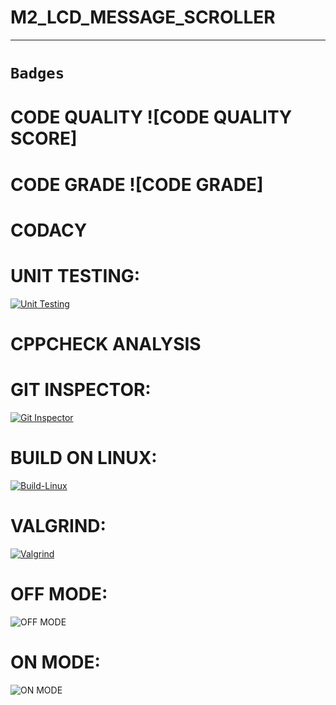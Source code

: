 # M2_LCD_MESSAGE_SCROLLER
-----------------------------------------------------------
# `Badges`
# CODE QUALITY ![CODE QUALITY SCORE]
# CODE GRADE ![CODE GRADE]

# CODACY

# UNIT TESTING:
[![Unit Testing](https://github.com/SELVAPRAKASH2/M2_LCD-MESSAGE-SCROLLER/actions/workflows/Unit%20Testing.yml/badge.svg)](https://github.com/SELVAPRAKASH2/M2_LCD-MESSAGE-SCROLLER/actions/workflows/Unit%20Testing.yml)


# CPPCHECK ANALYSIS



# GIT INSPECTOR:
[![Git Inspector](https://github.com/SELVAPRAKASH2/M2_LCD-MESSAGE-SCROLLER/actions/workflows/Git%20Inspector.yml/badge.svg)](https://github.com/SELVAPRAKASH2/M2_LCD-MESSAGE-SCROLLER/actions/workflows/Git%20Inspector.yml)



# BUILD ON LINUX:
[![Build-Linux](https://github.com/SELVAPRAKASH2/M2_LCD-MESSAGE-SCROLLER/actions/workflows/Build-Linux.yml/badge.svg)](https://github.com/SELVAPRAKASH2/M2_LCD-MESSAGE-SCROLLER/actions/workflows/Build-Linux.yml)



# VALGRIND:
[![Valgrind](https://github.com/SELVAPRAKASH2/M2_LCD-MESSAGE-SCROLLER/actions/workflows/Valgrind.yml/badge.svg)](https://github.com/SELVAPRAKASH2/M2_LCD-MESSAGE-SCROLLER/actions/workflows/Valgrind.yml)


# OFF MODE:
![OFF MODE](https://user-images.githubusercontent.com/102603354/164968324-e08d4665-c570-4c6c-b757-ebbc4bd92506.jpg)




# ON MODE:
![ON MODE](https://user-images.githubusercontent.com/102603354/164968332-d3b83211-0371-43e0-bf55-13acf33342e8.jpg)

